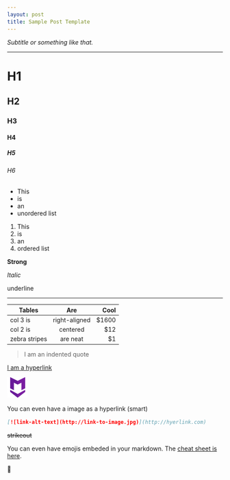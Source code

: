 ```yaml
---
layout: post
title: Sample Post Template
---
```


*Subtitle or something like that.*

-----

# H1
## H2
### H3
#### H4
##### H5
###### H6

- This
- is
- an
- unordered list

1. This
2. is
3. an
4. ordered list

**Strong**

*Italic*

underline

---------

| Tables        | Are           | Cool  |
| ------------- |:-------------:| -----:|
| col 3 is      | right-aligned | $1600 |
| col 2 is      | centered      |   $12 |
| zebra stripes | are neat      |    $1 |


> I am an indented quote


[I am a hyperlink](www.kaizer1v.github.io)

![Image alt text](https://github.com/adam-p/markdown-here/raw/master/src/common/images/icon48.png "This is the image title")

You can even have a image as a hyperlink (smart)

```markdown
[![link-alt-text](http://link-to-image.jpg)](http://hyerlink.com)

```

~~strikeout~~

You can even have emojis embeded in your markdown. The [cheat sheet is here](https://www.webpagefx.com/tools/emoji-cheat-sheet/).

:panda_face:
